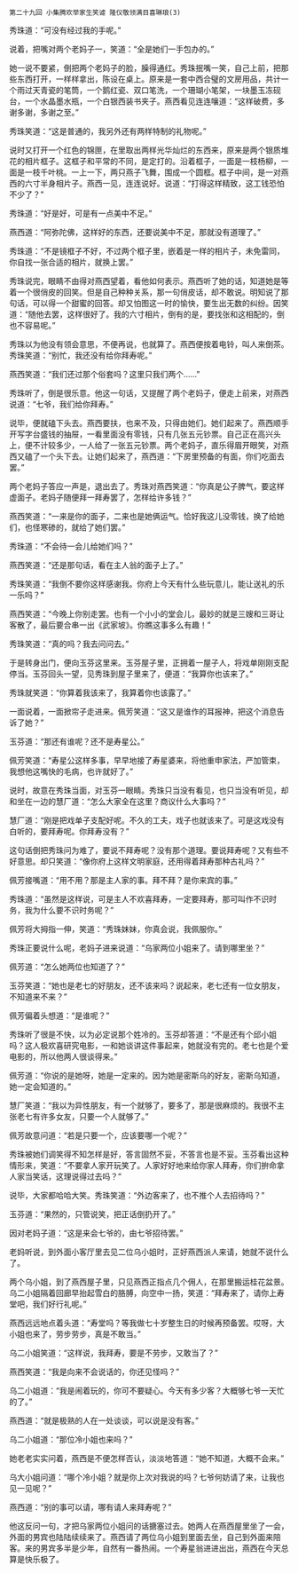     第二十九回 小集腾欢举家生笑谑 隆仪敬领满目喜琳琅(3) 

   秀珠道：“可没有经过我的手呢。”

   说着，把嘴对两个老妈子一，笑道：“全是她们一手包办的。”

   她一说不要紧，倒把两个老妈子的脸，臊得通红。秀珠抿嘴一笑，自己上前，把那些东西打开，一样样拿出，陈设在桌上。原来是一套中西合璧的文房用品，共计一个雨过天青瓷的笔筒，一个鹅红瓷、双口笔洗，一个珊瑚小笔架，一块墨玉冻砚台，一个水晶墨水瓶，一个白银西装书夹子。燕西看见连连嚷道：“这样破费，多谢多谢，多谢之至。”

   秀珠笑道：“这是普通的，我另外还有两样特制的礼物呢。”

   说时又打开一个红色的锦匣，在里取出两样光华灿烂的东西来，原来是两个银质堆花的相片框子。这框子和平常的不同，是定打的。沿着框子，一面是一枝杨柳，一面是一枝千叶桃。一上一下，两只燕子飞舞，围成一个圆框。框子中间，是一对燕西的六寸半身相片子。燕西一见，连连说好。说道：“打得这样精致，这工钱恐怕不少了？”

   秀珠道：“好是好，可是有一点美中不足。”

   燕西道：“阿弥陀佛，这样好的东西，还要说美中不足，那就没有道理了。”

   秀珠道：“不是镜框子不好，不过两个框子里，嵌着是一样的相片子，未免雷同，你自找一张合适的相片，就换上罢。”

   秀珠说完，眼睛不由得对燕西望着，看他如何表示。燕西听了她的话，知道她是等着一个很俏皮的回笑。但是自己种种关系，那一句俏皮话，却不敢说。明知说了那句话，可以得一个甜蜜的回答。却又怕图这一时的愉快，要生出无数的纠纷。因笑道：“随他去罢，这样很好了。我的六寸相片，倒有的是，要找张和这相配的，倒也不容易呢。”

   秀珠以为他没有领会意思，不便再说，也就算了。燕西便按着电铃，叫人来倒茶。秀珠笑道：“别忙，我还没有给你拜寿呢。”

   燕西笑道：“我们还过那个俗套吗？这里只我们两个……”

   秀珠听了，倒是很乐意。他这一句话，又提醒了两个老妈子，便走上前来，对燕西说道：“七爷，我们给你拜寿。”

   说毕，便就磕下头去。燕西要扶，也来不及，只得由她们。她们起来了。燕西顺手开写字台盛钱的抽屉，一看里面没有零钱，只有几张五元钞票。自己正在高兴头上，便不计较多少，一人给了一张五元钞票。两个老妈子，直乐得眉开眼笑，对燕西又磕了一个头下去。让她们起来了，燕西道：“下房里预备的有面，你们吃面去罢。”

   两个老妈子答应一声是，退出去了。秀珠对燕西笑道：“你真是公子脾气，要这样虚面子。老妈子随便拜一拜寿罢了，怎样给许多钱？”

   燕西笑道：“一来是你的面子，二来也是她俩运气。恰好我这儿没零钱，换了给她们，也怪寒碜的，就给了她们罢。”

   秀珠道：“不会待一会儿给她们吗？”

   燕西笑道：“还是那句话，看在主人翁的面子上了。”

   秀珠笑道：“我倒不要你这样感谢我。你府上今天有什么些玩意儿，能让送礼的乐一乐吗？”

   燕西笑道：“今晚上你别走罢。也有一个小小的堂会儿，最妙的就是三嫂和三哥让客散了，最后要合串一出《武家坡》。你瞧这事多么有趣！”

   秀珠笑道：“真的吗？我去问问去。”

   于是转身出门，便向玉芬这里来。玉芬屋子里，正拥着一屋子人，将戏单刚刚支配停当。玉芬回头一望，见秀珠到屋子里来了，便道：“我算你也该来了。”

   秀珠就笑道：“你算着我该来了，我算着你也该露了。”

   一面说着，一面掀帘子走进来。佩芳笑道：“这又是谁作的耳报神，把这个消息告诉了她？”

   玉芬道：“那还有谁呢？还不是寿星公。”

   佩芳笑道：“寿星公这样多事，早早地接了寿星婆来，将他重申家法，严加管束，我想他这嘴快的毛病，也许就好了。”

   说时，故意在秀珠当面，对玉芬一眼睛。秀珠只当没有看见，也只当没有听见，却和坐在一边的慧厂道：“怎么大家全在这里？商议什么大事吗？”

   慧厂道：“刚是把戏单子支配好呢。不久的工夫，戏子也就该来了。可是这戏没有白听的，要拜寿呢。你拜寿没有？”

   这句话倒把秀珠问为难了，要说不拜寿呢？没有那个道理。要说拜寿呢？又有些不好意思。却只笑道：“像你府上这样文明家庭，还用得着拜寿那种古礼吗？”

   佩芳接嘴道：“用不用？那是主人家的事。拜不拜？是你来宾的事。”

   秀珠道：“虽然是这样说，可是主人不欢喜拜寿，一定要拜寿，那可叫作不识时务，我为什么要不识时务呢？”

   佩芳将大拇指一伸，笑道：“秀珠妹妹，你真会说，我佩服你。”

   秀珠正要说什么呢，老妈子进来说道：“乌家两位小姐来了。请到哪里坐？”

   佩芳道：“怎么她两位也知道了？”

   玉芬笑道：“她也是老七的好朋友，还不该来吗？说起来，老七还有一位女朋友，不知道来不来？”

   佩芳偏着头想道：“是谁呢？”

   秀珠听了很是不快，以为必定说那个姓冷的。玉芬却答道：“不是还有个邱小姐吗？这人极欢喜研究电影，一和她谈讲这件事起来，她就没有完的。老七也是个爱电影的，所以他两人很谈得来。”

   佩芳道：“你说的是她呀，她是一定来的。因为她是密斯乌的好友，密斯乌知道，她一定会知道的。”

   慧厂笑道：“我以为异性朋友，有一个就够了，要多了，那是很麻烦的。我很不主张老七有许多女友，只要一个人就够了。”

   佩芳故意问道：“若是只要一个，应该要哪一个呢？”

   秀珠被她们调笑得不知怎样是好，答言固然不妥，不答言也是不妥。玉芬看出这种情形来，笑道：“不要拿人家开玩笑了。人家好好地来给你家人拜寿，你们拚命拿人家当笑话，这理说得过去吗？”

   说毕，大家都哈哈大笑。秀珠笑道：“外边客来了，也不推个人去招待吗？”

   玉芬道：“果然的，只管说笑，把正话倒扔开了。”

   因对老妈子道：“这是来会七爷的，由七爷招待罢。”

   老妈听说，到外面小客厅里去见二位乌小姐时，正好燕西派人来请，她就不说什么了。

   两个乌小姐，到了燕西屋子里，只见燕西正指点几个佣人，在那里搬运桂花盆景。乌二小姐隔着回廊早抬起雪白的胳膊，向空中一扬，笑道：“拜寿来了，请你上寿堂吧，我们好行礼呢。”

   燕西远远地点着头道：“寿堂吗？等我做七十岁整生日的时候再预备罢。哎呀，大小姐也来了，劳步劳步，真是不敢当。”

   乌二小姐笑道：“这样说，我拜寿，要是不劳步，又敢当了？”

   燕西笑道：“我是向来不会说话的，你还见怪吗？”

   乌二小姐道：“我是闹着玩的，你可不要疑心。今天有多少客？大概够七爷一天忙的了。”

   燕西道：“就是极熟的人在一处谈谈，可以说是没有客。”

   乌二小姐道：“那位冷小姐也来吗？”

   她老老实实问着，燕西是不便怎样否认，淡淡地答道：“她不知道，大概不会来。”

   乌大小姐问道：“哪个冷小姐？就是你上次对我说的吗？七爷何妨请了来，让我也见一见呢？”

   燕西道：“别的事可以请，哪有请人来拜寿呢？”

   他这反问一句，才把乌家两位小姐问的话搪塞过去。她两人在燕西屋里坐了一会，外面的男宾也陆陆续续来了。燕西请了两位乌小姐到里面去坐，自己到外面来陪客。来的男宾多半是少年，自然有一番热闹。一个寿星翁进进出出，燕西在今天总算是快乐极了。

